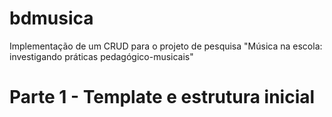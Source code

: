 # bdmusica
Implementação de um CRUD para o projeto de pesquisa "Música na escola: investigando práticas pedagógico-musicais"


# Parte 1 - Template e estrutura inicial #

